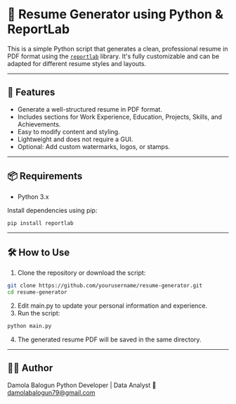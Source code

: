 # 📝 Resume Generator using Python & ReportLab

This is a simple Python script that generates a clean, professional resume in PDF format using the [`reportlab`](https://www.reportlab.com/) library. It's fully customizable and can be adapted for different resume styles and layouts.

---

## 🚀 Features

- Generate a well-structured resume in PDF format.
- Includes sections for Work Experience, Education, Projects, Skills, and Achievements.
- Easy to modify content and styling.
- Lightweight and does not require a GUI.
- Optional: Add custom watermarks, logos, or stamps.
---

## 📦 Requirements

- Python 3.x

Install dependencies using pip:

```bash
pip install reportlab

```

---

## 🛠️ How to Use
1. Clone the repository or download the script:

```bash
git clone https://github.com/yourusername/resume-generator.git
cd resume-generator
```

2. Edit main.py to update your personal information and experience.
3. Run the script:

```bash
python main.py
```

4. The generated resume PDF will be saved in the same directory.

---

## 👨‍💻 Author
Damola Balogun
Python Developer | Data Analyst
📧 damolabalogun79@gmail.com
